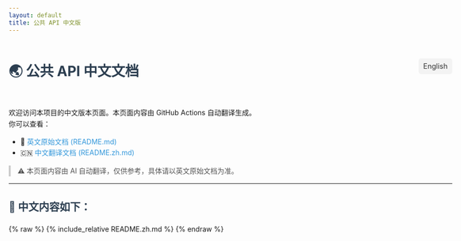 ```yaml
---
layout: default
title: 公共 API 中文版
---
```


<style>
  body {
    max-width: 900px;
    margin: auto;
    font-family: -apple-system, BlinkMacSystemFont, 'Segoe UI', Roboto, Oxygen,
      Ubuntu, Cantarell, 'Open Sans', 'Helvetica Neue', sans-serif;
    line-height: 1.6;
    padding: 2rem;
  }

  header {
    display: flex;
    justify-content: space-between;
    align-items: center;
    margin-bottom: 2rem;
  }

  .language-switch {
    font-size: 0.9rem;
    background: #f3f3f3;
    padding: 0.3rem 0.6rem;
    border-radius: 5px;
    text-decoration: none;
    color: #333;
  }

  .language-switch:hover {
    background: #e2e2e2;
  }

  h1, h2, h3 {
    color: #2c3e50;
  }

  a {
    color: #3498db;
    text-decoration: none;
  }

  a:hover {
    text-decoration: underline;
  }

  blockquote {
    color: #555;
    border-left: 4px solid #ccc;
    padding-left: 1em;
    margin-left: 0;
  }
</style>

<header>
  <h1>🌏 公共 API 中文文档</h1>
  <!-- 切换到英文主页，假设英文主页是index.html -->
  <a class="language-switch" href="index.html" title="Switch to English">English</a>
</header>

欢迎访问本项目的中文版本页面。本页面内容由 GitHub Actions 自动翻译生成。  
你可以查看：

- 📄 [英文原始文档 (README.md)](https://github.com/nature19162/public-apis/blob/main/README.md)
- 🇨🇳 [中文翻译文档 (README.zh.md)](https://github.com/nature19162/public-apis/blob/main/README.zh.md)

> ⚠️ 本页面内容由 AI 自动翻译，仅供参考，具体请以英文原始文档为准。

---

## 📘 中文内容如下：

{% raw %}
{% include_relative README.zh.md %}
{% endraw %}
